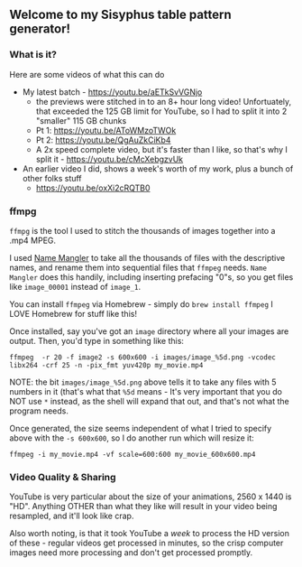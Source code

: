 ## Welcome to my Sisyphus table pattern generator!

### What is it?

Here are some videos of what this can do

- My latest batch - https://youtu.be/aETkSvVGNjo
  - the previews were stitched in to an 8+ hour long video!  Unfortuately, that exceeded the 125 GB limit for YouTube,
    so I had to split it into 2 "smaller" 115 GB chunks
  - Pt 1: https://youtu.be/AToWMzoTWOk
  - Pt 2: https://youtu.be/QgAuZkCiKb4
  - A 2x speed complete video, but it's faster than I like, so that's why I split it - https://youtu.be/cMcXebgzvUk
- An earlier video I did, shows a week's worth of my work, plus a bunch of other folks stuff
  - https://youtu.be/oxXi2cRQTB0

### ffmpg

`ffmpg` is the tool I used to stitch the thousands of images together into a .mp4 MPEG.

I used [Name Mangler](https://manytricks.com/namemangler) to take all the thousands of files with the descriptive names,
and rename them into sequential files that `ffmpeg` needs.  `Name Mangler` does this handily, including inserting
prefacing "0"s, so you get files like `image_00001` instead of `image_1`.

You can install `ffmpeg` via Homebrew - simply do
```brew install ffmpeg```
I LOVE Homebrew for stuff like this!

Once installed, say you've got an `image` directory where all your images are output. Then, you'd type in something like
this:

```
ffmpeg  -r 20 -f image2 -s 600x600 -i images/image_%5d.png -vcodec libx264 -crf 25 -n -pix_fmt yuv420p my_movie.mp4
```

NOTE:  the bit `images/image_%5d.png` above tells it to take any files with 5 numbers in it (that's what that `%5d`
means - It's very important that you do NOT use `*` instead, as the shell will expand that out, and that's not what the
program needs.

Once generated, the size seems independent of what I tried to specify above with the `-s 600x600`, so I do another run
which will resize it:

```
ffmpeg -i my_movie.mp4 -vf scale=600:600 my_movie_600x600.mp4
```

### Video Quality & Sharing

YouTube is very particular about the size of your animations, 2560 x 1440 is "HD". Anything OTHER than what they like
will result in your video being resampled, and it'll look like crap.

Also worth noting, is that it took YouTube a _week_ to process the HD version of these - regular videos get processed in
minutes, so the crisp computer images need more processing and don't get processed promptly.